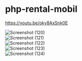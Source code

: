 # php-rental-mobil
https://youtu.be/oky8AxSnk0E

![Screenshot (120)](https://github.com/ZepiDarmawanTambunan/php-rental-mobil/assets/58543758/05e22095-2c16-4adb-aec4-fbb358f4bd10)
<br>
![Screenshot (121)](https://github.com/ZepiDarmawanTambunan/php-rental-mobil/assets/58543758/cdda42b8-f486-4214-8027-bb638affdf87)
<br>
![Screenshot (122)](https://github.com/ZepiDarmawanTambunan/php-rental-mobil/assets/58543758/93269ee4-0d76-4a2c-a450-11036442e08d)
<br>
![Screenshot (123)](https://github.com/ZepiDarmawanTambunan/php-rental-mobil/assets/58543758/f0453d66-6ea8-4c63-af36-6c985fa46d7e)
<br>
![Screenshot (124)](https://github.com/ZepiDarmawanTambunan/php-rental-mobil/assets/58543758/6e78fa9c-8b12-4abf-8ada-a80842c44353)
